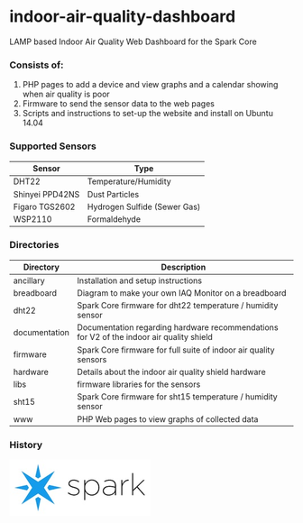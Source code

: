 indoor-air-quality-dashboard
==============================

LAMP based Indoor Air Quality Web Dashboard for the Spark Core

### Consists of:
1. PHP pages to add a device and view graphs and a calendar showing when air quality is poor
2. Firmware to send the sensor data to the web pages
3. Scripts and instructions to set-up the website and install on Ubuntu 14.04

### Supported Sensors
|Sensor         |Type                         |
|---------------|-----------------------------|
|DHT22          |Temperature/Humidity         |
|Shinyei PPD42NS|Dust Particles               |
|Figaro TGS2602 |Hydrogen Sulfide (Sewer Gas) |
|WSP2110        |Formaldehyde                 |

### Directories
|Directory      |Description                                                      |
|---------------|-----------------------------------------------------------------|
|ancillary      |Installation and setup instructions                              |
|breadboard     |Diagram to make your own IAQ Monitor on a breadboard             |
|dht22          |Spark Core firmware for dht22 temperature / humidity sensor      |
|documentation  |Documentation regarding hardware recommendations for V2 of the indoor air quality shield      |
|firmware       |Spark Core firmware for full suite of indoor air quality sensors |
|hardware       |Details about the indoor air quality shield hardware             |
|libs           |firmware libraries for the sensors                               |
|sht15          |Spark Core firmware for sht15 temperature / humidity sensor      |
|www            |PHP Web pages to view graphs of collected data                   |

### History
<a href="http://community.spark.io/t/custom-shield-indoor-air-quality-monitor/121" title="Development evolution of the hardware"><img src="spark.jpg"/></a>
